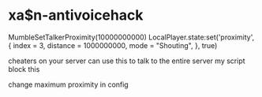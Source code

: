 # xa$n-antivoicehack

MumbleSetTalkerProximity(10000000000)
LocalPlayer.state:set('proximity', {
    index = 3,
    distance = 1000000000,
    mode = "Shouting",
}, true) 


cheaters on your server can use this to talk to the entire server my script block this 

change maximum proximity in config 
